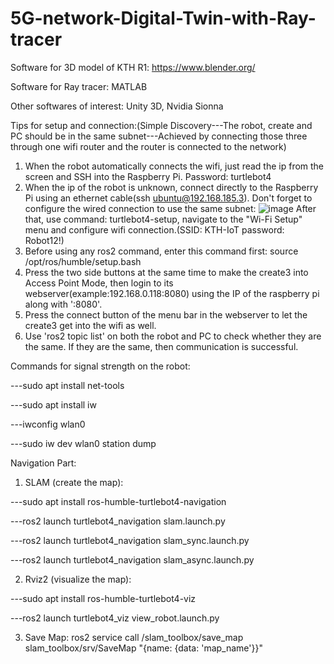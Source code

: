 # 5G-network-Digital-Twin-with-Ray-tracer
Software for 3D model of KTH R1: https://www.blender.org/

Software for Ray tracer: MATLAB

Other softwares of interest: Unity 3D, Nvidia Sionna

  
Tips for setup and connection:(Simple Discovery---The robot, create and PC should be in the same subnet---Achieved by connecting those three through one wifi router and the router is connected to the network)
1. When the robot automatically connects the wifi, just read the ip from the screen and SSH into the Raspberry Pi. Password: turtlebot4
2. When the ip of the robot is unknown, connect directly to the Raspberry Pi using an ethernet cable(ssh ubuntu@192.168.185.3). Don't forget to configure the wired connection to use the same subnet: 
![image](https://github.com/user-attachments/assets/7cea9ef2-949e-4f1b-80ea-e887f8688b62)
After that, use command: turtlebot4-setup, navigate to the "Wi-Fi Setup" menu and configure wifi connection.(SSID: KTH-IoT password: Robot12!)
3. Before using any ros2 command, enter this command first: source /opt/ros/humble/setup.bash
4. Press the two side buttons at the same time to make the create3 into Access Point Mode, then login to its webserver(example:192.168.0.118:8080) using the IP of the raspberry pi along with ':8080'.
5. Press the connect button of the menu bar in the webserver to let the create3 get into the wifi as well.
6. Use 'ros2 topic list' on both the robot and PC to check whether they are the same. If they are the same, then communication is successful.


Commands for signal strength on the robot:

---sudo apt install net-tools

---sudo apt install iw

---iwconfig wlan0  

---sudo iw dev wlan0 station dump


Navigation Part:
1. SLAM (create the map):

---sudo apt install ros-humble-turtlebot4-navigation

---ros2 launch turtlebot4_navigation slam.launch.py

---ros2 launch turtlebot4_navigation slam_sync.launch.py

---ros2 launch turtlebot4_navigation slam_async.launch.py

2. Rviz2 (visualize the map):

---sudo apt install ros-humble-turtlebot4-viz

---ros2 launch turtlebot4_viz view_robot.launch.py

3. Save Map:
ros2 service call /slam_toolbox/save_map slam_toolbox/srv/SaveMap "{name: {data: 'map_name'}}"

